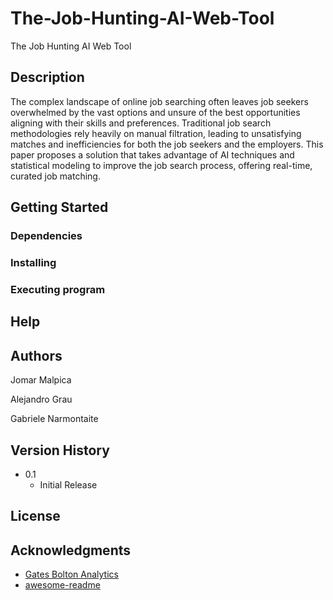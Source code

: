 # The-Job-Hunting-AI-Web-Tool

The Job Hunting AI Web Tool

## Description

The complex landscape of online job searching often leaves job seekers overwhelmed by the vast options and unsure of the best opportunities aligning with their skills and preferences. Traditional job search methodologies rely heavily on manual filtration, leading to unsatisfying matches and inefficiencies for both the job seekers and the employers. This paper proposes a solution that takes advantage of AI techniques and statistical modeling to improve the job search process, offering real-time, curated job matching. 

## Getting Started

### Dependencies

<!-- * prerequisites, libraries, OS version, etc., needed before installing program.
* ex. Windows 10 -->

### Installing

<!-- * How/where to download your program
* Any modifications needed to be made to files/folders -->

### Executing program

<!-- * How to run the program
* Step-by-step bullets
```
code blocks for commands
``` -->

## Help

<!-- Any advise for common problems or issues.
```
command to run if program contains helper info
``` -->

## Authors

Jomar Malpica
<!-- contact info placeholder [@DomPizzie](https://twitter.com/dompizzie) -->
Alejandro Grau
<!-- contact info placeholder [@DomPizzie](https://twitter.com/dompizzie) -->
Gabriele Narmontaite
<!-- contact info placeholder [@DomPizzie](https://twitter.com/dompizzie) -->

## Version History

<!-- * 0.2
    * Various bug fixes and optimizations
    * See [commit change]() or See [release history]() -->
* 0.1
    * Initial Release

## License

<!-- This project is licensed under the [NAME HERE] License - see the LICENSE.md file for details -->

## Acknowledgments

* [Gates Bolton Analytics](https://gist.github.com/PurpleBooth/109311bb0361f32d87a2)
* [awesome-readme](https://github.com/matiassingers/awesome-readme)
